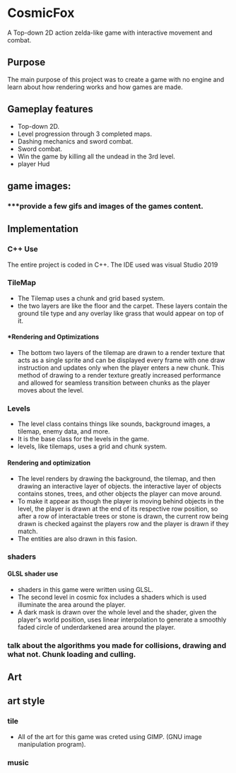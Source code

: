 # CosmicFox
A Top-down 2D action zelda-like game with interactive movement and combat.

## Purpose
The main purpose of this project was to create a game with no engine and learn about how rendering works and how games are made.

## Gameplay features
- Top-down 2D.
- Level progression through 3 completed maps.
- Dashing mechanics and sword combat.
- Sword combat.
- Win the game by killing all the undead in the 3rd level.
- player Hud

## game images:
### ***provide a few gifs and images of the games content.

## Implementation
### C++ Use
The entire project is coded in C++. The IDE used was visual Studio 2019

### TileMap
- The Tilemap uses a chunk and grid based system.
- the two layers are like the floor and the carpet. These layers contain the ground tile type and any overlay like grass that would appear on top of it.
#### *Rendering and Optimizations
- The bottom two layers of the tilemap are drawn to a render texture that acts as a single sprite and can be displayed every frame with one draw instruction and updates only when the player enters a new chunk. This method of drawing to a render texture greatly increased performance and allowed for seamless transition between chunks as the player moves about the level.

### Levels
- The level class contains things like sounds, background images, a tilemap, enemy data, and more.
- It is the base class for the levels in the game.
- levels, like tilemaps, uses a grid and chunk system.
#### Rendering and optimization
- The level renders by drawing the background, the tilemap, and then drawing an interactive layer of objects. the interactive layer of objects contains stones, trees, and other objects the player can move around.
- To make it appear as though the player is moving behind objects in the level, the player is drawn at the end of its respective row position, so after a row of interactable trees or stone is drawn, the current row being drawn is checked against the players row and the player is drawn if they match.
- The entities are also drawn in this fasion.
### shaders
#### GLSL shader use
- shaders in this game were written using GLSL.
- The second level in cosmic fox includes a shaders which is used illuminate the area around the player.
- A dark mask is drawn over the whole level and the shader, given the player's world position, uses linear interpolation to generate a smoothly faded circle of underdarkened area around the player.

### 
### talk about the algorithms you made for collisions, drawing and what not. Chunk loading and culling.
### 

## Art
## art style
### tile
- All of the art for this game was creted using GIMP. (GNU image manipulation program).

### music










